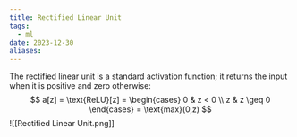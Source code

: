 ```yaml
---
title: Rectified Linear Unit
tags:
  - ml
date: 2023-12-30
aliases:
---
```

The rectified linear unit is a standard activation function; it returns the input when it is positive and zero otherwise:
$$
a[z] = \text{ReLU}[z] = \begin{cases}
0 & z < 0 \\
z & z \geq 0
\end{cases} = \text{max}(0,z)
$$
![[Rectified Linear Unit.png]]